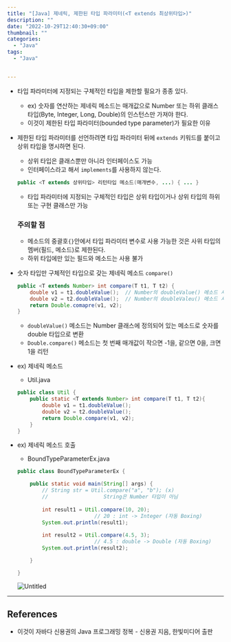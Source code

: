 ```yaml
---
title: "[Java] 제네릭, 제한된 타입 파라미터(<T extends 최상위타입>)"
description: ""
date: "2022-10-29T12:40:30+09:00"
thumbnail: ""
categories:
  - "Java"
tags:
  - "Java"


---
```

<!--more-->

- 타입 파라미터에 지정되는 구체적인 타입을 제한할 필요가 종종 있다.
    - ex) 숫자를 연산하는 제네릭 메소드는 매개값으로  Number 또는 하위 클래스 타입(Byte, Integer, Long, Double)의 인스턴스만 가져야 한다.
    - 이것이 제한된 타입 파라미터(bounded type parameter)가 필요한 이유
- 제한된 타입 파라미터를 선언하려면 타입 파라미터 뒤에 `extends` 키워드를 붙이고 상위 타입을 명시하면 된다.
    - 상위 타입은 클래스뿐만 아니라 인터페이스도 가능
    - 인터페이스라고 해서 `implements`를 사용하지 않는다.
    
    ```java
    public <T extends 상위타입> 리턴타입 메소드(매개변수, ...) { ... }
    ```
    
    - 타입 파라미터에 지정되는 구체적인 타입은 상위 타입이거나 상위 타입의 하위 또는 구현 클래스만 가능
    
    ### 주의할 점
    
    - 메소드의 중괄호`{}`안에서 타입 파라미터 변수로 사용 가능한 것은 사위 타입의 멤버(필드, 메소드)로 제한된다.
    - 하위 타입에만 있는 필드와 메소드는 사용 불가


- 숫자 타입만 구체적인 타입으로 갖는 제네릭 메소드 `compare()`
    
    ```java
    public <T extends Number> int compare(T t1, T t2) {
    	double v1 = t1.doubleValue();  // Number의 doubleValue() 메소드 사용
    	double v2 = t2.doubleValue();  // Number의 doubleValeu() 메소드 사용
    	return Double.comapre(v1, v2);
    }
    ```
    
    - `doubleValue()` 메소드는 Number 클래스에 정의되어 있는 메소드로 숫자를 double 타입으로 변환
    - `Double.compare()` 메소드는 첫 번째 매개값이 작으면 -1을, 같으면 0을, 크면 1을 리턴
- ex) 제네릭 메소드
    - Util.java
    
    ```java
    public class Util {
    	public static <T extends Number> int compare(T t1, T t2){
    		double v1 = t1.doubleValue();
    		double v2 = t2.doubleValue();
    		return Double.compare(v1, v2);
    	}
    }
    ```
    
    
- ex) 제네릭 메소드 호출
    - BoundTypeParameterEx.java
    
    ```java
    public class BoundTypeParameterEx {
    
    	public static void main(String[] args) {
    		// String str = Util.compare("a", "b"); (x)
    		//                  String은 Number 타입이 아님
    		
    		int result1 = Util.compare(10, 20);
    		                 // 20 : int -> Integer (자동 Boxing)
    		System.out.println(result1);
    		
    		int result2 = Util.compare(4.5, 3);
    		                 // 4.5 : double -> Double (자동 Boxing)
    		System.out.println(result2);
    
    	}
    
    }
    ```
    
    ![Untitled](/images/lang_java/generic/제한된_타입_파라미터(_T_extends_최상위타입_)/Untitled.png)
    

---

## References

- 이것이 자바다 신용권의 Java 프로그래밍 정복 - 신용권 지음, 한빛미디어 출판